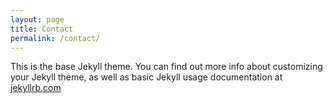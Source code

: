```yaml
---
layout: page
title: Contact
permalink: /contact/
---
```


This is the base Jekyll theme. You can find out more info about customizing your Jekyll theme, as well as basic Jekyll usage documentation at [jekyllrb.com](https://jekyllrb.com/)




[jekyll-organization]: https://github.com/jekyll
